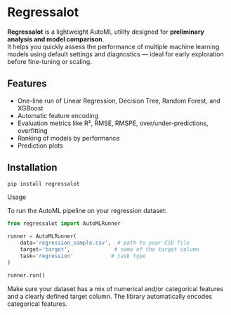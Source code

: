 # Regressalot

**Regressalot** is a lightweight AutoML utility designed for **preliminary analysis and model comparison**.  
It helps you quickly assess the performance of multiple machine learning models using default settings and diagnostics — ideal for early exploration before fine-tuning or scaling.

## Features
- One-line run of Linear Regression, Decision Tree, Random Forest, and XGBoost
- Automatic feature encoding
- Evaluation metrics like R², RMSE, RMSPE, over/under-predictions, overfitting
- Ranking of models by performance
- Prediction plots

## Installation
```bash
pip install regressalot
```

Usage

To run the AutoML pipeline on your regression dataset:
```python
from regressalot import AutoMLRunner

runner = AutoMLRunner(
    data='regression_sample.csv',  # path to your CSV file
    target='target',              # name of the target column
    task='regression'            # task type
)

runner.run()
```

Make sure your dataset has a mix of numerical and/or categorical features and a clearly defined target column. The library automatically encodes categorical features.
